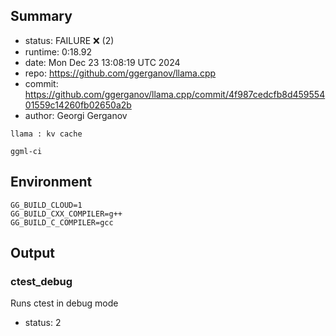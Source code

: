 ## Summary

- status:  FAILURE ❌ (2)
- runtime: 0:18.92
- date:    Mon Dec 23 13:08:19 UTC 2024
- repo:    https://github.com/ggerganov/llama.cpp
- commit:  https://github.com/ggerganov/llama.cpp/commit/4f987cedcfb8d45955401559c14260fb02650a2b
- author:  Georgi Gerganov
```
llama : kv cache

ggml-ci
```

## Environment

```
GG_BUILD_CLOUD=1
GG_BUILD_CXX_COMPILER=g++
GG_BUILD_C_COMPILER=gcc
```

## Output

### ctest_debug

Runs ctest in debug mode
- status: 2
```

```

